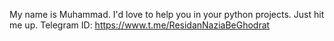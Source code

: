 My name is Muhammad.
I'd love to help you in your python projects. Just hit me up.
Telegram ID: https://www.t.me/ResidanNaziaBeGhodrat
